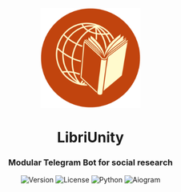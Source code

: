 <div id="vscodium-logo" align="center">
    <br />
    <img src="./logo.png" alt="LibriUnity Logo" width="200"/>
    <h1>LibriUnity</h1>
    <h3>Modular Telegram Bot for social researсh</h3>
</div>

<div align="center">
	
![Version](https://img.shields.io/badge/version-0.1.0--pre--alpha-orange)
![License](https://img.shields.io/badge/license-MIT-green)
![Python](https://img.shields.io/badge/Python-3.10%2B-blue?logo=python)
![Aiogram](https://img.shields.io/badge/Aiogram-3.x-green?logo=telegram)

</div>
